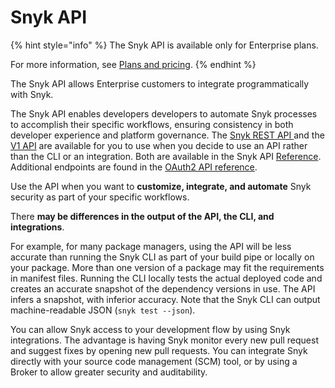 # Snyk API

{% hint style="info" %}
The Snyk API is available only for Enterprise plans.&#x20;

For more information, see [Plans and pricing](https://snyk.io/plans).
{% endhint %}

The Snyk API allows Enterprise customers to integrate programmatically with Snyk.

The Snyk API enables developers developers to automate Snyk processes to accomplish their specific workflows, ensuring consistency in both developer experience and platform governance. The [Snyk REST API ](rest-api/about-the-rest-api.md) and the [V1 API](v1-api.md) are available for you to use when you decide to use an API rather than the CLI or an integration. Both are available in the Snyk API [Reference](reference/). Additional endpoints are found in the [OAuth2 API reference](oauth2-api.md).

Use the API when you want to **customize, integrate, and automate** Snyk security as part of your specific workflows.

There **may be differences in the output of the API, the CLI, and integrations**.

For example, for many package managers, using the API will be less accurate than running the Snyk CLI as part of your build pipe or locally on your package. More than one version of a package may fit the requirements in manifest files. Running the CLI locally tests the actual deployed code and creates an accurate snapshot of the dependency versions in use. The API infers a snapshot, with inferior accuracy. Note that the Snyk CLI can output machine-readable JSON (`snyk test --json`).

You can allow Snyk access to your development flow by using Snyk integrations. The advantage is having Snyk monitor every new pull request and suggest fixes by opening new pull requests. You can integrate Snyk directly with your source code management (SCM) tool, or by using a Broker to allow greater security and auditability.
